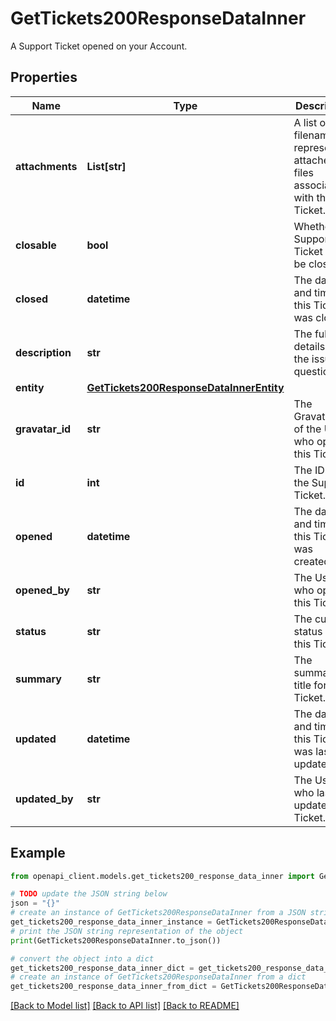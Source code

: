 # GetTickets200ResponseDataInner

A Support Ticket opened on your Account.

## Properties

Name | Type | Description | Notes
------------ | ------------- | ------------- | -------------
**attachments** | **List[str]** | A list of filenames representing attached files associated with this Ticket. | [optional] [readonly] 
**closable** | **bool** | Whether the Support Ticket may be closed. | [optional] 
**closed** | **datetime** | The date and time this Ticket was closed. | [optional] [readonly] 
**description** | **str** | The full details of the issue or question. | [optional] [readonly] 
**entity** | [**GetTickets200ResponseDataInnerEntity**](GetTickets200ResponseDataInnerEntity.md) |  | [optional] 
**gravatar_id** | **str** | The Gravatar ID of the User who opened this Ticket. | [optional] [readonly] 
**id** | **int** | The ID of the Support Ticket. | [optional] [readonly] 
**opened** | **datetime** | The date and time this Ticket was created. | [optional] [readonly] 
**opened_by** | **str** | The User who opened this Ticket. | [optional] [readonly] 
**status** | **str** | The current status of this Ticket. | [optional] [readonly] 
**summary** | **str** | The summary or title for this Ticket. | [optional] [readonly] 
**updated** | **datetime** | The date and time this Ticket was last updated. | [optional] [readonly] 
**updated_by** | **str** | The User who last updated this Ticket. | [optional] [readonly] 

## Example

```python
from openapi_client.models.get_tickets200_response_data_inner import GetTickets200ResponseDataInner

# TODO update the JSON string below
json = "{}"
# create an instance of GetTickets200ResponseDataInner from a JSON string
get_tickets200_response_data_inner_instance = GetTickets200ResponseDataInner.from_json(json)
# print the JSON string representation of the object
print(GetTickets200ResponseDataInner.to_json())

# convert the object into a dict
get_tickets200_response_data_inner_dict = get_tickets200_response_data_inner_instance.to_dict()
# create an instance of GetTickets200ResponseDataInner from a dict
get_tickets200_response_data_inner_from_dict = GetTickets200ResponseDataInner.from_dict(get_tickets200_response_data_inner_dict)
```
[[Back to Model list]](../README.md#documentation-for-models) [[Back to API list]](../README.md#documentation-for-api-endpoints) [[Back to README]](../README.md)


